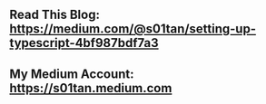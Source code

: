 ## Read This Blog: https://medium.com/@s01tan/setting-up-typescript-4bf987bdf7a3
## My Medium Account: https://s01tan.medium.com
